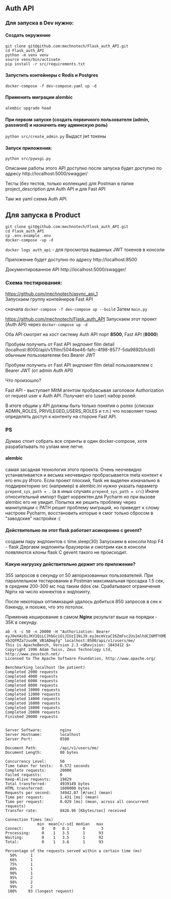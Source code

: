 ##  Auth API

### Для запуска в Dev нужно:
#### Создать окружение
```
git clone git@github.com:mechnotech/Flask_auth_API.git
cd Flask_auth_API
python -m venv venv
source venv/bin/activate
pip install -r src/requirements.txt
```
#### Запустить контейнеры с Redis и Postgres
`docker-compose -f dev-compose.yaml up -d`

#### Применить миграции alembic
`alembic upgrade head`

#### При первом запуске (создать первичного пользователя (admin, password) и назначить ему админскую роль)
`python src/create_admin.py`
Выдаст jwt токены

#### Запуск приложения:
`python src/pywsgi.py`

Описание работы этого API доступно после запуска будет доступно по адресу http://localhost:5000/swagger/

Тесты (без тестов, только коллекции) для Postman в папке project_description для Auth API и для Fast API

Там же yaml схема Auth API.

####

## Для запуска в Product
```
git clone git@github.com:mechnotech/Flask_auth_API.git
cd Flask_auth_API
cp .env.example .env
docker-compose -up -d
```

`docker logs auth_api` - для просмотра выданных JWT токенов в консоли

Приложение будет доступно по адресу http://localhost:8500

Документированное API http://localhost:5000/swagger/


### Схема тестирования:

https://github.com/mechnotech/async_api_1                                         
Запускаем группу контейнеров Fast API 

сначала `docker-compose -f dev-compose up --build`
Затем `main.py`

https://github.com/mechnotech/Flask_auth_API
Запускаем этот проект (Auth API)
через `docker-compose up -d`

Оба API смотрят на хост систему Auth API порт **8500**, Fast API (**8000**)

Пробуем получить от Fast API  эндпоинт film detail (localhost:8000/api/v1/film/5044be46-fafc-4f98-8577-5da9892b1cb9) обычным пользователем без Bearer JWT

Пробуем получить от Fast API  эндпоинт film detail пользователем с Bearer JWT (от admin Auth API)
     
Что произошло?

Fast API - выступает MitM агентом пробрасывая заголовок Authorization от request user к Auth API. Получает его (user) набор ролей.

В итоге общим у API должны быть только понятия о ролях (списках ADMIN_ROLES, PRIVILEGED_USERS_ROLES и т.п.) что позволяет тонко определять доступ к контенту на стороне Fast API.

### PS

Думаю стоит собрать все спринты в один docker-compose, хотя разрабатывать по узлам мне легче.

#### alembic

самая засадная технология этого проекта. Очень неочевидно устанавливается и весьма неочевидно пробрасывается meta контент
к его env.py
Итого. Если проект плоский, flask не выделен изначально в поддиректорию src (например)
в alembic.ini нужно указать параметр `prepend_sys_path = .` (а в иных случаях `prepend_sys_path = src`) Иначе относительный импорт будет корректен для Pycharm но при вызове
 alembic его не увидит. Попытка же решить проблему через манипуляции с PATH решит проблему миграций, но
приведет к слому настроек Pycharm, восстановить которые я смог только сбросом в "заводские" настройки :(

#### Действительно ли этот flask работает асинхронно с gevent?

создаем пару эндпоинтов с time.sleep(30)
Запускаем в консоли htop
F4 - flask
Дергаем эндпоинты браузером и смотрим как в консоли появляются клоны flask
C gevent такого не происходит.

#### Какую нагрузку действительно держит это приложение?

355 запросов в секунду от 50 авторизованных пользователей. 
При параллельном тестировании в Postman максимальная просадка 1.5 сек, в среднем 
200-300 мс под таким ddos`ом.
Срабатывают ограничения Nginx на число коннектов к эндпоинту.

После некоторых оптимизаций удалось добиться 850 запросов в сек к бэкенду, и похоже, что это потолок.

Применив кеширование в самом **Nginx** результат выше на порядки - 35К в секунду.


```
ab -k -c 50 -n 20000 -H "Authorization: Bearer eyJ0eXAiOiJKV1QiLCJhbGciOiJIUzI1NiJ9.eyJmcmVzaCI6ZmFsc2UsImlhdCI6MTY0MDE3NjczNiwianRpIjoiOWM1OWU1MGEtM2RhZS00Y2IwLWI2NDctZmNiYjEyOThjOWM2IiwidHlwZSI6ImFjY2VzcyIsInN1YiI6ImFkbWluIiwibmJmIjoxNjQwMTc2NzM2LCJleHAiOjE2NDAxODAzMzZ9.pHjt1Lm5yioGcuGuj0-xb2QFMZa7zuo0K_VB1ADmgfg" localhost:8500/api/v1/users/me/
This is ApacheBench, Version 2.3 <$Revision: 1843412 $>
Copyright 1996 Adam Twiss, Zeus Technology Ltd, http://www.zeustech.net/
Licensed to The Apache Software Foundation, http://www.apache.org/

Benchmarking localhost (be patient)
Completed 2000 requests
Completed 4000 requests
Completed 6000 requests
Completed 8000 requests
Completed 10000 requests
Completed 12000 requests
Completed 14000 requests
Completed 16000 requests
Completed 18000 requests
Completed 20000 requests
Finished 20000 requests


Server Software:        nginx
Server Hostname:        localhost
Server Port:            8500

Document Path:          /api/v1/users/me/
Document Length:        80 bytes

Concurrency Level:      50
Time taken for tests:   0.572 seconds
Complete requests:      20000
Failed requests:        0
Keep-Alive requests:    19829
Total transferred:      4939149 bytes
HTML transferred:       1600000 bytes
Requests per second:    34942.07 [#/sec] (mean)
Time per request:       1.431 [ms] (mean)
Time per request:       0.029 [ms] (mean, across all concurrent requests)
Transfer rate:          8426.96 [Kbytes/sec] received

Connection Times (ms)
              min  mean[+/-sd] median   max
Connect:        0    0   0.1      0       3
Processing:     0    1   3.5      1      93
Waiting:        0    1   3.5      1      92
Total:          0    1   3.6      1      93

Percentage of the requests served within a certain time (ms)
  50%      1
  66%      1
  75%      1
  80%      1
  90%      1
  95%      2
  98%      2
  99%      2
 100%     93 (longest request)
```


